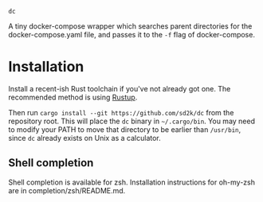 `dc`

A tiny docker-compose wrapper which searches parent directories for the docker-compose.yaml file, and passes it to the `-f` flag of docker-compose.

# Installation

Install a recent-ish Rust toolchain if you've not already got one. The recommended method is using [Rustup](https://rustup.rs/).

Then run `cargo install --git https://github.com/sd2k/dc` from the repository root. This will place the `dc` binary in `~/.cargo/bin`. You may need to modify your PATH to move that directory to be earlier than `/usr/bin`, since `dc` already exists on Unix as a calculator.

## Shell completion

Shell completion is available for zsh. Installation instructions for oh-my-zsh are in completion/zsh/README.md.

